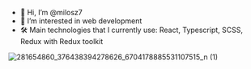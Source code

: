 - 👋 Hi, I’m @milosz7
- 👀 I’m interested in web development
- 🛠️ Main technologies that I currently use: React, Typescript, SCSS, Redux with Redux toolkit

<!---
milosz7/milosz7 is a ✨ special ✨ repository because its `README.md` (this file) appears on your GitHub profile.
You can click the Preview link to take a look at your changes.
--->
![281654860_376438394278626_6704178885531107515_n (1)](https://user-images.githubusercontent.com/92050440/177594903-cfee7f06-3bd4-4d23-bc16-b6bba67ee715.png)
